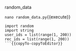 random_data

`nano random_data.py`{{execute}}

```
import random
import string
user_ids = list(range(1, 200))
rec_ids = list(range(1, 200))
```{{copyTo-copyToEditor}}


